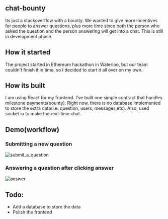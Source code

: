 ## chat-bounty 
Its just a stackoverflow with a bounty. We wanted to give more incentives for people to answer questions, plus more time since
both the person who asked the question and the person answering will get into a chat. This is still in development phase.

## How it started 
The project started in Ethereum hackathon in Waterloo, but our team couldn't finish it in time, so I decided to start it all over on my own.

## How its built 
I am using React for my frontend. I've built one simple contract that handles milestone payments(bounty). Right now, there is no
database implemented to store the extra data(i.e. question, users, messages,etc). Also, used socket.io to make the real-time chat.

## Demo(workflow) 
### Submitting a new question
![submit_a_question](https://i.imgur.com/mQsNfmd.gif)

### Answering a question after clicking answer
![answer]()

## Todo:
- Add a database to store the data
- Polish the frontend
